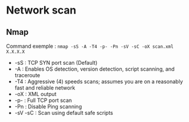# Network scan

## Nmap

Command exemple : 
```nmap -sS -A -T4 -p- -Pn -sV -sC -oX scan.xml X.X.X.X```

- -sS : TCP SYN port scan (Default)
- -A : Enables OS detection, version detection, script scanning, and traceroute
- -T4 : Aggressive (4) speeds scans; assumes you are on a reasonably fast and reliable network
- -oX : XML output
- -p- : Full TCP port scan
- -Pn : Disable Ping scanning
- -sV -sC : Scan using default safe scripts
